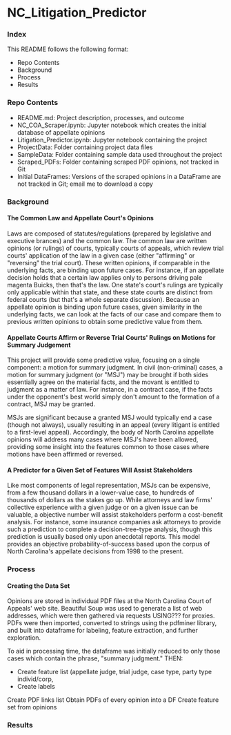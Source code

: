# NC_Litigation_Predictor

### Index

This README follows the following format: 
<ul>
    <li> Repo Contents
    <li> Background
    <li> Process
    <li> Results
</ul>

### Repo Contents
<ul>
    <li> README.md: Project description, processes, and outcome
    <li> NC_COA_Scraper.ipynb: Jupyter notebook which creates the initial database of appellate opinions
    <li> Litigation_Predictor.ipynb: Jupyter notebook containing the project 
    <li> ProjectData: Folder containing project data files
    <li> SampleData: Folder containing sample data used throughout the project
    <li> Scraped_PDFs: Folder containing scraped PDF opinions, not tracked in Git
    <li> Initial DataFrames: Versions of the scraped opinions in a DataFrame are not tracked in Git; email me to download a copy
</ul>

### Background

#### The Common Law and Appellate Court's Opinions

Laws are composed of statutes/regulations (prepared by legislative and executive brances) and the common law. The common law are written opinions (or rulings) of courts, typically courts of appeals, which review trial courts' application of the law in a given case (either "affirming" or "reversing" the trial court). These written opinions, if comparable in the underlying facts, are binding upon future cases. For instance, if an appellate decision holds that a certain law applies only to persons driving pale magenta Buicks, then that's the law.  One state's court's rulings are typically only applicable within that state, and these state courts are distinct from federal courts (but that's a whole separate discussion). Because an appellate opinion is binding upon future cases, given similarity in the underlying facts, we can look at the facts of our case and compare them to previous written opinions to obtain some predictive value from them. 

#### Appellate Courts Affirm or Reverse Trial Courts' Rulings on Motions for Summary Judgement

This project will provide some predictive value, focusing on a single component: a motion for summary judgment. In civil (non-criminal) cases, a motion for summary judgment (or "MSJ") may be brought if both sides essentially agree on the material facts, and the movant is entitled to judgment as a matter of law. For instance, in a contract case, if the facts under the opponent's best world simply don't amount to the formation of a contract, MSJ may be granted. 

MSJs are significant because a granted MSJ would typically end a case (though not always), usually resulting in an appeal (every litigant is entitled to a first-level appeal). Accordingly, the body of North Carolina appellate opinions will address many cases where MSJ's have been allowed, providing some insight into the features common to those cases where motions have been affirmed or reversed.

#### A Predictor for a Given Set of Features Will Assist Stakeholders 

Like most components of legal representation, MSJs can be expensive, from a few thousand dollars in a lower-value case, to hundreds of thousands of dollars as the stakes go up. While attorneys and law firms' collective experience with a given judge or on a given issue can be valuable, a objective number will assist stakeholders perform a cost-benefit analysis. For instance, some insurance companies ask attorneys to provide such a prediction to complete a decision-tree-type analysis, though this prediction is usually based only upon anecdotal reports.  This model provides an objective probability-of-success based upon the corpus of North Carolina's appellate decisions from 1998 to the present. 

### Process

#### Creating the Data Set

Opinions are stored in individual PDF files at the North Carolina Court of Appeals' web site. Beautiful Soup was used to generate a list of web addresses, which were then gathered via requests USING??? for proxies. PDFs were then imported, converted to strings using the pdfminer library, and built into dataframe for labeling, feature extraction, and further exploration. 

To aid in processing time, the dataframe was initially reduced to only those cases which contain the phrase, "summary judgment." 
THEN: 
- Create feature list (appellate judge, trial judge, case type, party type individ/corp, 
- Create labels


Create PDF links list
Obtain PDFs of every opinion into a DF
Create feature set from opinions


### Results
